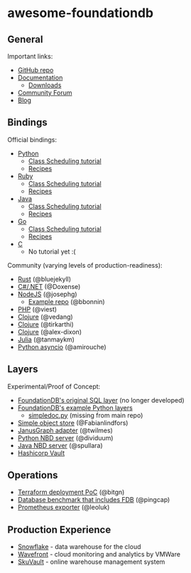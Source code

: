 # awesome-foundationdb

## General

Important links:

- [GitHub repo](https://github.com/apple/foundationdb/)
- [Documentation](https://apple.github.io/foundationdb/contents.html)
  - [Downloads](https://apple.github.io/foundationdb/downloads.html)
- [Community Forum](https://forums.foundationdb.org/)
- [Blog](https://www.foundationdb.org/blog/)

## Bindings

Official bindings:

- [Python](https://apple.github.io/foundationdb/api-python.html)
  - [Class Scheduling tutorial](https://apple.github.io/foundationdb/class-scheduling.html#class-scheduling-application)
  - [Recipes](https://github.com/apple/foundationdb/tree/master/recipes/python-recipes)
- [Ruby](https://apple.github.io/foundationdb/api-ruby.html)
  - [Class Scheduling tutorial](https://apple.github.io/foundationdb/class-scheduling-ruby.html)
  - [Recipes](https://github.com/apple/foundationdb/tree/master/recipes/ruby-recipes)
- [Java](https://apple.github.io/foundationdb/javadoc/index.html)
  - [Class Scheduling tutorial](https://apple.github.io/foundationdb/class-scheduling-java.html)
  - [Recipes](https://github.com/apple/foundationdb/tree/master/recipes/java-recipes)
- [Go](https://godoc.org/github.com/apple/foundationdb/bindings/go/src/fdb)
  - [Class Scheduling tutorial](https://apple.github.io/foundationdb/class-scheduling-go.html)
  - [Recipes](https://github.com/apple/foundationdb/tree/master/recipes/go-recipes)
- [C](https://apple.github.io/foundationdb/api-c.html)
  - No tutorial yet :(

Community (varying levels of production-readiness):

- [Rust](https://github.com/bluejekyll/foundationdb-rs) (@bluejekyll)
- [C#/.NET](https://github.com/Doxense/foundationdb-dotnet-client) (@Doxense)
- [NodeJS](https://www.npmjs.com/package/foundationdb) (@josephg)
  - [Example repo](https://github.com/bbonnin/foundationdb-examples) (@bbonnin)
- [PHP](https://github.com/viest/PHP-FoundationDB) (@viest)
- [Clojure](https://github.com/vedang/clj_fdb) (@vedang)
- [Clojure](https://github.com/tirkarthi/clj-foundationdb) (@tirkarthi)
- [Clojure](https://github.com/alex-dixon/clj-foundationdb) (@alex-dixon)
- [Julia](https://github.com/tanmaykm/FoundationDB.jl) (@tanmaykm)
- [Python asyncio](https://github.com/amirouche/found) (@amirouche)

## Layers

Experimental/Proof of Concept:

- [FoundationDB's original SQL layer](https://github.com/jaytaylor/sql-layer) (no longer developed)
- [FoundationDB's example Python layers](https://github.com/apple/foundationdb/tree/master/layers)
  - [simpledoc.py](https://github.com/AydinSakar/python-layers/blob/master/lib/simpledoc.py) (missing from main repo)
- [Simple object store](https://fabianlindfors.se/blog/building-an-object-store-with-foundation-db/) (@Fabianlindfors)
- [JanusGraph adapter](https://github.com/twilmes/janusgraph/tree/foundationdb-storage) (@twilmes)
- [Python NBD server](https://github.com/dividuum/fdb-nbd) (@dividuum)
- [Java NBD server](https://github.com/spullara/nbd) (@spullara)
- [Hashicorp Vault](https://github.com/hashicorp/vault/pull/4900)

## Operations

- [Terraform deployment PoC](https://github.com/bitgn/fdb-cloud-test) (@bitgn)
- [Database benchmark that includes FDB](https://github.com/pingcap/go-ycsb/) (@pingcap)
- [Prometheus exporter](https://github.com/leoluk/fdb_exporter) (@leoluk)

## Production Experience

- [Snowflake](https://www.snowflake.net/how-foundationdb-powers-snowflake-metadata-forward/) - data warehouse for the cloud
- [Wavefront](https://www.wavefront.com/wavefront-foundationdb-open-source-project/) - cloud monitoring and analytics by VMWare
- [SkuVault](https://abdullin.com/sku-vault/foundationdb-layers/) - online warehouse management system

